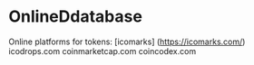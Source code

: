 # OnlineDdatabase

Online platforms for tokens:
[icomarks] (https://icomarks.com/)
icodrops.com
coinmarketcap.com
coincodex.com
